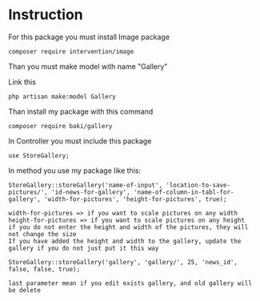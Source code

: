 # Instruction
For this package you must install Image package
```
composer require intervention/image
```
Than you must make model with name "Gallery"

Link this
```
php artisan make:model Gallery
```
Than install my package with this command
```
composer require baki/gallery
```
In Controller you must include this package
```
use StoreGallery;
```
In method you use my package like this:
```
StoreGallery::storeGallery('name-of-input', 'location-to-save-pictures/', 'id-news-for-gallery', 'name-of-column-in-tabl-for-gallery', 'width-for-pictures', 'height-for-pictures', true);

width-for-pictures => if you want to scale pictures on any width
height-for-pictures => if you want to scale pictures on any height
if you do not enter the height and width of the pictures, they will not change the size
If you have added the height and width to the gallery, update the gallery if you do not just put it this way
```
```
StoreGallery::storeGallery('gallery', 'gallery/', 25, 'news_id', false, false, true);
```
```
last parameter mean if you edit exists gallery, and old gallery will be delete
```
